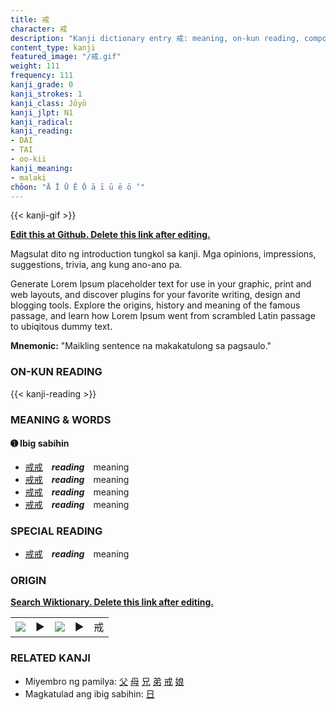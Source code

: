 ```yaml
---
title: 戒
character: 戒
description: "Kanji dictionary entry 戒: meaning, on-kun reading, compounds, origin, related kanji"
content_type: kanji
featured_image: "/戒.gif"
weight: 111
frequency: 111
kanji_grade: 0
kanji_strokes: 1
kanji_class: Jōyō
kanji_jlpt: N1
kanji_radical: 
kanji_reading: 
- DAI
- TAI
- oo-kii
kanji_meaning:
- malaki
chōon: "Ā Ī Ū Ē Ō ā ī ū ē ō ’"
---
```

[//]: # (Don't edit the line below. Kanji animated GIF code is automatically generated.)
{{< kanji-gif >}}

[//]: # (Edit below this line.)

**[Edit this at Github. Delete this link after editing.](https://github.com/tim0g/tim/tree/main/content/kanji/戒/index.md)**

Magsulat dito ng introduction tungkol sa kanji. Mga opinions, impressions, suggestions, trivia, ang kung ano-ano pa.

Generate Lorem Ipsum placeholder text for use in your graphic, print and web layouts, and discover plugins for your favorite writing, design and blogging tools. Explore the origins, history and meaning of the famous passage, and learn how Lorem Ipsum went from scrambled Latin passage to ubiqitous dummy text.
 
**Mnemonic:** "Maikling sentence na makakatulong sa pagsaulo."

### ON-KUN READING

[//]: # (Don't edit the line below. ON-KUN READING code is automatically generated.)
{{< kanji-reading >}}

### MEANING & WORDS

#### ➊ **Ibig sabihin**
  - [戒](../戒)[戒](../戒)　***reading***　meaning
  - [戒](../戒)[戒](../戒)　***reading***　meaning
  - [戒](../戒)[戒](../戒)　***reading***　meaning
  - [戒](../戒)[戒](../戒)　***reading***　meaning

### SPECIAL READING
  - [戒](../戒)[戒](../戒)　***reading***　meaning

### ORIGIN

**[Search Wiktionary. Delete this link after editing.](https://wiktionary.org/wiki/戒)**
<table class="kanji-table"><tr><td>
<img src="60px-戒-bronze.svg.png">
</td><td>▶</td><td>
<img src="60px-戒-oracle.svg.png">
</td><td>▶</td>
<td class="kanji-origin">戒</td>
</tr></table>

### RELATED KANJI
- Miyembro ng pamilya: [父](../父) [母](../母) [兄](../兄) [弟](../弟) [戒](../戒) [娘](../娘)
- Magkatulad ang ibig sabihin: [日](../日)
